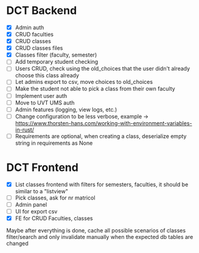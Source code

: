 # DCT Backend
- [x] Admin auth
- [x] CRUD faculties
- [x] CRUD classes
- [x] CRUD classes files
- [x] Classes filter (faculty, semester)
- [ ] Add temporary student checking
- [ ] Users CRUD, check using the old_choices that the user didn't already choose this class already
- [ ] Let admins export to csv, move choices to old_choices 
- [ ] Make the student not able to pick a class from their own faculty
- [ ] Implement user auth
- [ ] Move to UVT UMS auth
- [ ] Admin features (logging, view logs, etc.)
- [ ] Change configuration to be less verbose, example -> https://www.thorsten-hans.com/working-with-environment-variables-in-rust/
- [ ] Requirements are optional, when creating a class, deserialize empty string in requirements as None

# DCT Frontend
- [x] List classes frontend with filters for semesters, faculties, it should be similar to a "listview"
- [ ] Pick classes, ask for nr matricol
- [ ] Admin panel
- [ ] UI for export csv
- [x] FE for CRUD Faculties, classes

Maybe after everything is done, cache all possible scenarios of classes filter/search and only invalidate manually when the expected db tables are changed